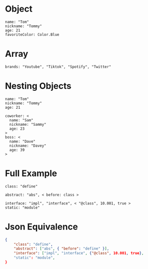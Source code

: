 # Object
```
name: "Tom"
nickname: "Tommy"
age: 21
favoriteColor: Color.Blue
```

# Array
```
brands: "Youtube", "Tiktok", "Spotify", "Twitter"
```

# Nesting Objects
```
name: "Tom"
nickname: "Tommy"
age: 21

coworker: <
  name: "Sam"
  nickname: "Sammy"
  age: 23
>
boss: <
  name: "Dave"
  nickname: "Davey"
  age: 39
>
```

# Full Example
```
class: "define"

abstract: "abs", < before: class >

interface: "impl", "interface", < "@class", 10.001, true >
static: "module"
```

# Json Equivalence
```json
{
    "class": "define",
    "abstract": ["abs", { "before": "define" }],
    "interface": ["impl", "interface", {"@class", 10.001, true},
    "static": "module",
}
```
